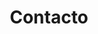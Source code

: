 ---
layout: 'layouts/contact.html'
title: 'Contacto'
contact:
    subtitle: 'Información de contacto'
    address: 'Av. Barcelona, 122, Cubelles, Barcelona, 438881, España.'
    phoneNumber: '699-202-414'
    email: 'contacto@dragopsicologia.com'
    image: '/images/bg/plant_3.svg'
    imageAlt: 'plant illustration'
form:
    title: 'Envíame un mensaje'
    summary: 'Si necesitas una psicologa, no dudes en contactar conmigo. Escríbeme para cualquier duda que tengas y reservar tu cita.'
---